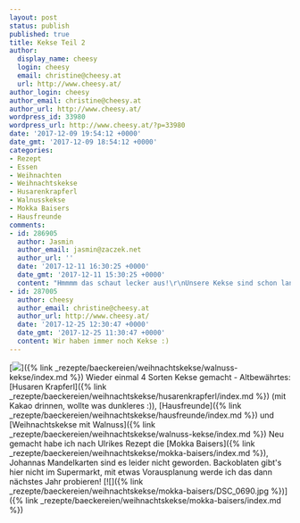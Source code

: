```yaml
---
layout: post
status: publish
published: true
title: Kekse Teil 2
author:
  display_name: cheesy
  login: cheesy
  email: christine@cheesy.at
  url: http://www.cheesy.at/
author_login: cheesy
author_email: christine@cheesy.at
author_url: http://www.cheesy.at/
wordpress_id: 33980
wordpress_url: http://www.cheesy.at/?p=33980
date: '2017-12-09 19:54:12 +0000'
date_gmt: '2017-12-09 18:54:12 +0000'
categories:
- Rezept
- Essen
- Weihnachten
- Weihnachtskekse
- Husarenkrapferl
- Walnusskekse
- Mokka Baisers
- Hausfreunde
comments:
- id: 286905
  author: Jasmin
  author_email: jasmin@zaczek.net
  author_url: ''
  date: '2017-12-11 16:30:25 +0000'
  date_gmt: '2017-12-11 15:30:25 +0000'
  content: "Hmmmm das schaut lecker aus!\r\nUnsere Kekse sind schon lange weg."
- id: 287005
  author: cheesy
  author_email: christine@cheesy.at
  author_url: http://www.cheesy.at/
  date: '2017-12-25 12:30:47 +0000'
  date_gmt: '2017-12-25 11:30:47 +0000'
  content: Wir haben immer noch Kekse :)
---
```

[![](http://www.cheesy.at/wp-content/uploads/DSC_0694.jpg)]({% link _rezepte/baeckereien/weihnachtskekse/walnuss-kekse/index.md %})
Wieder einmal 4 Sorten Kekse gemacht - Altbewährtes: [Husaren Krapferl]({% link _rezepte/baeckereien/weihnachtskekse/husarenkrapferl/index.md %}) (mit Kakao drinnen, wollte was dunkleres :)), [Hausfreunde]({% link _rezepte/baeckereien/weihnachtskekse/hausfreunde/index.md %}) und [Weihnachtskekse mit Walnuss]({% link _rezepte/baeckereien/weihnachtskekse/walnuss-kekse/index.md %})
Neu gemacht habe ich nach Ulrikes Rezept die [Mokka Baisers]({% link _rezepte/baeckereien/weihnachtskekse/mokka-baisers/index.md %}), Johannas Mandelkarten sind es leider nicht geworden. Backoblaten gibt's hier nicht im Supermarkt, mit etwas Vorausplanung werde ich das dann nächstes Jahr probieren!
[![]({% link _rezepte/baeckereien/weihnachtskekse/mokka-baisers/DSC_0690.jpg %})]({% link _rezepte/baeckereien/weihnachtskekse/mokka-baisers/index.md %})
